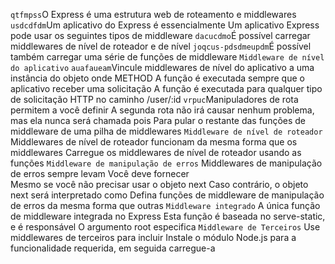 `qtfmpss`O Express é uma estrutura web de roteamento e middlewares
                              `usdcdfdm`Um aplicativo do Express é essencialmente
Um aplicativo Express pode usar os seguintes tipos de middleware
`dacucdmo`É possível carregar middlewares de nível de roteador e de nível
`joqcus-pdsdmeupdm`É possível também carregar uma série de funções de middleware
`Middleware de nível do aplicativo`
`auafaueam`Vincule middlewares de nível do aplicativo a uma instância do objeto 
                                                                    onde METHOD 
            A função é executada sempre que o aplicativo receber uma solicitação
 A função é executada para qualquer tipo de solicitação HTTP no caminho /user/:id
`vrpuc`Manipuladores de rota permitem a você definir 
A segunda rota não irá causar nenhum problema, mas ela nunca será chamada pois
Para pular o restante das funções de middleware de uma pilha de middlewares
`Middleware de nível de roteador`
Middlewares de nível de roteador funcionam da mesma forma que os middlewares
Carregue os middlewares de nível de roteador usando as funções 
`Middleware de manipulação de erros`
  Middlewares de manipulação de erros sempre levam
                                                    Você deve fornecer  
                                    Mesmo se você não precisar usar o objeto next
                            Caso contrário, o objeto next será interpretado como
Defina funções de middleware de manipulação de erros da mesma forma que outras
`Middleware integrado`
A única função de middleware integrada no Express 
                          Esta função é baseada no serve-static, e é responsável 
O argumento root especifica 
`Middleware de Terceiros`
Use middlewares de terceiros para incluir 
Instale o módulo Node.js para a funcionalidade requerida, em seguida carregue-a